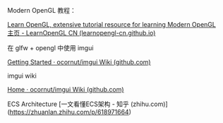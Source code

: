 Modern OpenGL 教程：

[Learn OpenGL, extensive tutorial resource for learning Modern OpenGL](https://learnopengl.com/)
<br/>
[主页 - LearnOpenGL CN (learnopengl-cn.github.io)](https://learnopengl-cn.github.io/)

在 glfw + opengl 中使用 imgui

[Getting Started · ocornut/imgui Wiki (github.com)](https://github.com/ocornut/imgui/wiki/Getting-Started#example-if-you-are-using-glfw--openglwebgl)

imgui wiki

[Home · ocornut/imgui Wiki (github.com)](https://github.com/ocornut/imgui/wiki)

ECS Architecture
[一文看懂ECS架构 - 知乎 (zhihu.com)]
<br/>
(https://zhuanlan.zhihu.com/p/618971664)